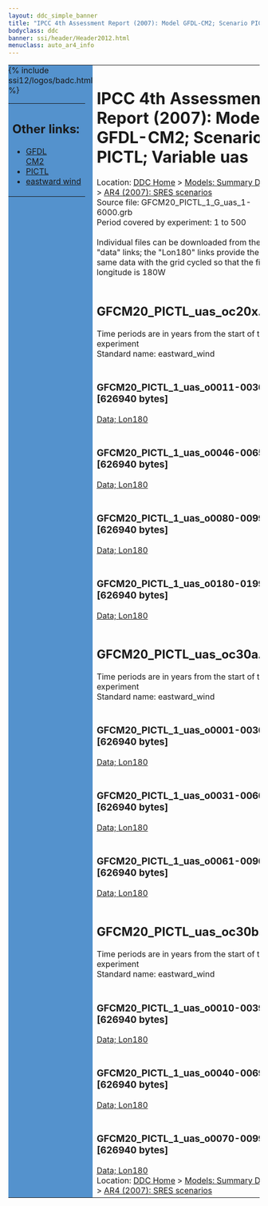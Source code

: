 ```yaml
---
layout: ddc_simple_banner
title: "IPCC 4th Assessment Report (2007): Model GFDL-CM2; Scenario PICTL; Variable uas"
bodyclass: ddc
banner: ssi/header/Header2012.html
menuclass: auto_ar4_info
---
```



<table width="100%" border="0" cellspacing="0" cellpadding="0" style="border-collapse: collapse;">
<tr style="margin:0;padding:0;border:0;">
<td style="margin:0;padding:0;border:0;height:1pt;width:150pt;background:#5492CD;" valign="top" >

<div id="lh-col2" class="auto_ar4_info">
<table class="menumain" bgcolor="#5492CD" cellspacing="0" width="100%" border="0">
<tr><td>
<h2> Other links:</h2>
<ul>
<li><a href="/auto/ar4/model-GFDL-CM2.html">GFDL<br/>CM2</a></li>
<li><a href="/auto/ar4/scenario-PICTL.html">PICTL</a></li>
<li><a href="/auto/ar4/var-eastward_wind.html">eastward wind</a></li>
</ul>
</td></tr>
{% include ssi12/logos/badc.html %}
</table>
</div>
</td>
<td><h1>IPCC 4th Assessment Report (2007): Model GFDL-CM2; Scenario PICTL; Variable uas</h1>

<!-- Breadcrumb1 -->
<div id="breadcrumb1" align="left">
Location: <a href="/index.html">DDC Home</a> > <a href="/sim/gcm_clim/">Models: Summary Data</a>
> <a href="/sim/gcm_clim/SRES_AR4/index.html">AR4 (2007): SRES scenarios</a>
</div>
<!-- End of Breadcrumb1 -->Source file: GFCM20_PICTL_1_G_uas_1-6000.grb
<br/>
Period covered by experiment: 1 to 500<br/>
<br/>Individual files can be downloaded from the "data" links; the "Lon180" links provide the same data
         with the grid cycled so that the first longitude is 180W<br/>
<br/><h2>GFCM20_PICTL_uas_oc20x.tar</h2>
Time periods are in years from the start of the experiment<br/>
Standard name: eastward_wind<br>
<br/><h3>GFCM20_PICTL_1_uas_o0011-0030.nc [626940 bytes]</h3>
<a href="/cgi-bin/downl/ar4_nc/uas/GFCM20_PICTL_1_uas_o0011-0030.nc">Data; </a><a href="/cgi-bin/downl/ar4_nc/uas/GFCM20_PICTL_1_uas_o0011-0030.cyto180.nc"> Lon180</a><br/>
<br/><h3>GFCM20_PICTL_1_uas_o0046-0065.nc [626940 bytes]</h3>
<a href="/cgi-bin/downl/ar4_nc/uas/GFCM20_PICTL_1_uas_o0046-0065.nc">Data; </a><a href="/cgi-bin/downl/ar4_nc/uas/GFCM20_PICTL_1_uas_o0046-0065.cyto180.nc"> Lon180</a><br/>
<br/><h3>GFCM20_PICTL_1_uas_o0080-0099.nc [626940 bytes]</h3>
<a href="/cgi-bin/downl/ar4_nc/uas/GFCM20_PICTL_1_uas_o0080-0099.nc">Data; </a><a href="/cgi-bin/downl/ar4_nc/uas/GFCM20_PICTL_1_uas_o0080-0099.cyto180.nc"> Lon180</a><br/>
<br/><h3>GFCM20_PICTL_1_uas_o0180-0199.nc [626940 bytes]</h3>
<a href="/cgi-bin/downl/ar4_nc/uas/GFCM20_PICTL_1_uas_o0180-0199.nc">Data; </a><a href="/cgi-bin/downl/ar4_nc/uas/GFCM20_PICTL_1_uas_o0180-0199.cyto180.nc"> Lon180</a><br/>
<br/><h2>GFCM20_PICTL_uas_oc30a.tar</h2>
Time periods are in years from the start of the experiment<br/>
Standard name: eastward_wind<br>
<br/><h3>GFCM20_PICTL_1_uas_o0001-0030.nc [626940 bytes]</h3>
<a href="/cgi-bin/downl/ar4_nc/uas/GFCM20_PICTL_1_uas_o0001-0030.nc">Data; </a><a href="/cgi-bin/downl/ar4_nc/uas/GFCM20_PICTL_1_uas_o0001-0030.cyto180.nc"> Lon180</a><br/>
<br/><h3>GFCM20_PICTL_1_uas_o0031-0060.nc [626940 bytes]</h3>
<a href="/cgi-bin/downl/ar4_nc/uas/GFCM20_PICTL_1_uas_o0031-0060.nc">Data; </a><a href="/cgi-bin/downl/ar4_nc/uas/GFCM20_PICTL_1_uas_o0031-0060.cyto180.nc"> Lon180</a><br/>
<br/><h3>GFCM20_PICTL_1_uas_o0061-0090.nc [626940 bytes]</h3>
<a href="/cgi-bin/downl/ar4_nc/uas/GFCM20_PICTL_1_uas_o0061-0090.nc">Data; </a><a href="/cgi-bin/downl/ar4_nc/uas/GFCM20_PICTL_1_uas_o0061-0090.cyto180.nc"> Lon180</a><br/>
<br/><h2>GFCM20_PICTL_uas_oc30b.tar</h2>
Time periods are in years from the start of the experiment<br/>
Standard name: eastward_wind<br>
<br/><h3>GFCM20_PICTL_1_uas_o0010-0039.nc [626940 bytes]</h3>
<a href="/cgi-bin/downl/ar4_nc/uas/GFCM20_PICTL_1_uas_o0010-0039.nc">Data; </a><a href="/cgi-bin/downl/ar4_nc/uas/GFCM20_PICTL_1_uas_o0010-0039.cyto180.nc"> Lon180</a><br/>
<br/><h3>GFCM20_PICTL_1_uas_o0040-0069.nc [626940 bytes]</h3>
<a href="/cgi-bin/downl/ar4_nc/uas/GFCM20_PICTL_1_uas_o0040-0069.nc">Data; </a><a href="/cgi-bin/downl/ar4_nc/uas/GFCM20_PICTL_1_uas_o0040-0069.cyto180.nc"> Lon180</a><br/>
<br/><h3>GFCM20_PICTL_1_uas_o0070-0099.nc [626940 bytes]</h3>
<a href="/cgi-bin/downl/ar4_nc/uas/GFCM20_PICTL_1_uas_o0070-0099.nc">Data; </a><a href="/cgi-bin/downl/ar4_nc/uas/GFCM20_PICTL_1_uas_o0070-0099.cyto180.nc"> Lon180</a><br/>
<!-- Breadcrumb2 -->
<div id="breadcrumb2" align="left">
Location: <a href="/index.html">DDC Home</a> > <a href="/sim/gcm_clim/">Models: Summary Data</a>
> <a href="/sim/gcm_clim/SRES_AR4/index.html">AR4 (2007): SRES scenarios</a>
</div>
<!-- End of Breadcrumb2 --></td></tr></table>
